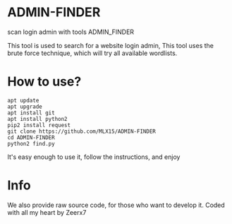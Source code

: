 # ADMIN-FINDER
scan login admin with tools ADMIN_FINDER

This tool is used to search for a website login admin, This tool uses the brute force technique, which will try all available wordlists.

# How to use?
    apt update
    apt upgrade
    apt install git
    apt install python2
    pip2 install request
    git clone https://github.com/MLX15/ADMIN-FINDER
    cd ADMIN-FINDER
    python2 find.py
 It's easy enough to use it, follow the instructions, and enjoy

# Info
 We also provide raw source code, for those who want to develop it.
 Coded with all my heart by Zeerx7
